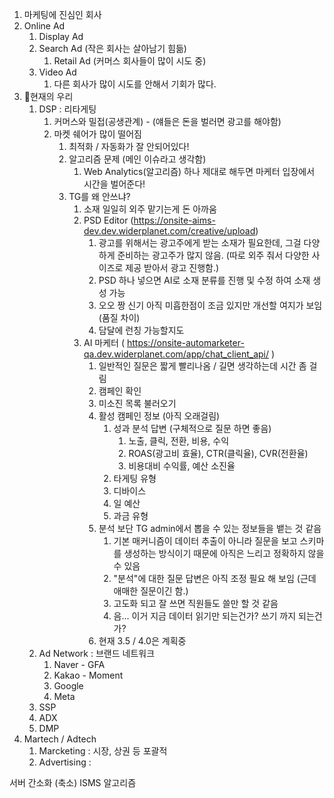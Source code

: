 
1. 마케팅에 진심인 회사
2. Online Ad
	1. Display Ad
	2. Search Ad (작은 회사는 살아남기 힘듦)
		1. Retail Ad (커머스 회사들이 많이 시도 중)
	3. Video Ad
		1. 다른 회사가 많이 시도를 안해서 기회가 많다.
3. 현재의 우리
	1. DSP : 리타게팅
		1. 커머스와 밀접(공생관계) - (얘들은 돈을 벌러면 광고를 해야함)
		2. 마켓 쉐어가 많이 떨어짐
			1. 최적화 / 자동화가 잘 안되어있다! 
			2. 알고리즘 문제 (메인 이슈라고 생각함)
				1. Web Analytics(알고리즘) 하나 제대로 해두면 마케터 입장에서 시간을 벌어준다!
			3. TG를 왜 안쓰냐?
				1. 소재 일일히 외주 맡기는게 돈 아까움
				2. PSD Editor (https://onsite-aims-dev.dev.widerplanet.com/creative/upload)
					1. 광고를 위해서는 광고주에게 받는 소재가 필요한데, 그걸 다양하게 준비하는 광고주가 많지 않음. (따로 외주 줘서 다양한 사이즈로 제공 받아서 광고 진행함.)
					2. PSD 하나 넣으면 AI로 소재 분류를 진행 및 수정 하여 소재 생성 가능
					3. 오오 짱 신기 아직 미흡한점이 조금 있지만 개선할 여지가 보임 (품질 차이)
					4. 담달에 런칭 가능할지도
				3. AI 마케터 ( https://onsite-automarketer-qa.dev.widerplanet.com/app/chat_client_api/ )
					1. 일반적인 질문은 짧게 빨리나옴 / 길면 생각하는데 시간 좀 걸림
					2. 캠페인 확인
					3. 미소진 목록 불러오기
					4. 활성 캠페인 정보 (아직 오래걸림)
						1. 성과 분석 답변 (구체적으로 질문 하면 좋음)
							1. 노출, 클릭, 전환, 비용, 수익
							6. ROAS(광고비 효율), CTR(클릭율), CVR(전환율)
							9. 비용대비 수익률, 예산 소진율
						2. 타게팅 유형
						3. 디바이스 
						4. 일 예산 
						5. 과금 유형 
					5. 분석 보단 TG admin에서 뽑을 수 있는 정보들을 뱉는 것 같음
						1. 기본 매커니즘이 데이터 추출이 아니라 질문을 보고 스키마를 생성하는 방식이기 때문에 아직은 느리고 정확하지 않을 수 있음
						2. "분석"에 대한 질문 답변은 아직 조정 필요 해 보임 (근데 애매한 질문이긴 함.)
						3. 고도화 되고 잘 쓰면 직원들도 쓸만 할 것 같음
						4. 음... 이거 지금 데이터 읽기만 되는건가? 쓰기 까지 되는건가?
					6. 현재 3.5 / 4.0은 계획중
	2. Ad Network : 브랜드 네트워크 
		1. Naver - GFA
		2. Kakao - Moment
		3. Google
		4. Meta
	3. SSP
	4. ADX
	5. DMP
4. Martech / Adtech
	1. Marcketing : 시장, 상권 등 포괄적
	2. Advertising : 

서버 간소화 (축소)
ISMS
알고리즘
